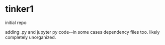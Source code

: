 # tinker1
initial repo

adding .py and jupyter py code--in some cases dependency files too.  likely completely unorganized. 

